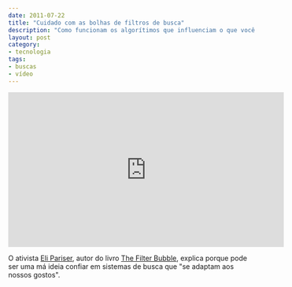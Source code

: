 ```yaml
---
date: 2011-07-22
title: "Cuidado com as bolhas de filtros de busca"
description: "Como funcionam os algorítimos que influenciam o que você vê na web"
layout: post
category: 
- tecnologia
tags:
- buscas
- vídeo
---
```



<iframe width="560" height="315" src="http://www.youtube.com/embed/B8ofWFx525s" frameborder="0" allowfullscreen></iframe>

O ativista [Eli Pariser](http://en.wikipedia.org/wiki/Eli_Pariser), autor do livro [The Filter Bubble](http://www.thefilterbubble.com/), explica porque pode ser uma má ideia confiar em sistemas de busca que "se adaptam aos nossos gostos".
